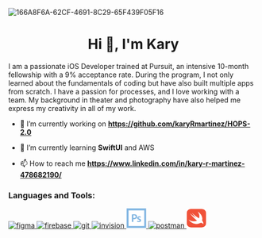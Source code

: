 ![166A8F6A-62CF-4691-8C29-65F439F05F16](https://user-images.githubusercontent.com/52180444/121590646-67276800-c9ed-11eb-9815-44d31cd1105d.jpg)



<h1 align="center">Hi 👋, I'm Kary</h1>


  I am a passionate iOS Developer trained at Pursuit, an intensive 10-month fellowship with a 9% acceptance rate. During the program, I not only learned about the fundamentals of coding but have also built multiple apps from scratch. I have a passion for processes, and I love working with a team. My background in theater and photography have also helped me express my creativity in all of my work.

- 🔭 I’m currently working on **https://github.com/karyRmartinez/HOPS-2.0**

- 🌱 I’m currently learning **SwiftUI** and AWS

- 📫 How to reach me **https://www.linkedin.com/in/kary-r-martinez-478682190/**


<h3 align="left">Languages and Tools:</h3>
<p align="left"> <a href="https://www.figma.com/" target="_blank"> <img src="https://www.vectorlogo.zone/logos/figma/figma-icon.svg" alt="figma" width="40" height="40"/> </a> <a href="https://firebase.google.com/" target="_blank"> <img src="https://www.vectorlogo.zone/logos/firebase/firebase-icon.svg" alt="firebase" width="40" height="40"/> </a> <a href="https://git-scm.com/" target="_blank"> <img src="https://www.vectorlogo.zone/logos/git-scm/git-scm-icon.svg" alt="git" width="40" height="40"/> </a> <a href="https://www.invisionapp.com/" target="_blank"> <img src="https://www.vectorlogo.zone/logos/invisionapp/invisionapp-icon.svg" alt="invision" width="40" height="40"/> </a> <a href="https://www.photoshop.com/en" target="_blank"> <img src="https://raw.githubusercontent.com/devicons/devicon/master/icons/photoshop/photoshop-line.svg" alt="photoshop" width="40" height="40"/> </a> <a href="https://postman.com" target="_blank"> <img src="https://www.vectorlogo.zone/logos/getpostman/getpostman-icon.svg" alt="postman" width="40" height="40"/> </a> <a href="https://developer.apple.com/swift/" target="_blank"> <img src="https://raw.githubusercontent.com/devicons/devicon/master/icons/swift/swift-original.svg" alt="swift" width="40" height="40"/> </a> </p>





